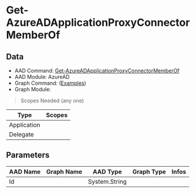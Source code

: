 # Get-AzureADApplicationProxyConnectorMemberOf

> 

## Data

+ AAD Command: [Get-AzureADApplicationProxyConnectorMemberOf](https://docs.microsoft.com/en-us/powershell/module/AzureAD/Get-AzureADApplicationProxyConnectorMemberOf)
+ AAD Module: AzureAD
+ Graph Command: []() ([Examples](https://github.com/orgs/msgraph/discussions?discussions_q=))
+ Graph Module: 

> Scopes Needed (any one)

|Type|Scopes|
|---|---|
|Application||
|Delegate||

## Parameters

|AAD Name|Graph Name|AAD Type|Graph Type|Infos|
|---|---|---|---|---|
|Id||System.String|||

